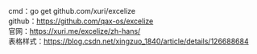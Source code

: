 cmd：go get github.com/xuri/excelize  
github：https://github.com/qax-os/excelize  
官网：https://xuri.me/excelize/zh-hans/  
表格样式：https://blog.csdn.net/xingzuo_1840/article/details/126688684  